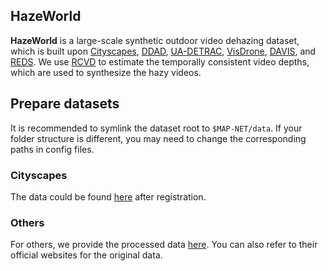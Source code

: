 ## HazeWorld

**HazeWorld** is a large-scale synthetic outdoor video dehazing dataset, 
which is built upon [Cityscapes](https://www.cityscapes-dataset.com/),
[DDAD](https://github.com/TRI-ML/DDAD),
[UA-DETRAC](https://detrac-db.rit.albany.edu/),
[VisDrone](https://github.com/VisDrone/VisDrone-Dataset),
[DAVIS](https://davischallenge.org/),
and [REDS](https://seungjunnah.github.io/Datasets/reds.html).
We use [RCVD](https://robust-cvd.github.io/) to estimate the temporally consistent video depths, which are used to synthesize the hazy videos.

## Prepare datasets

It is recommended to symlink the dataset root to `$MAP-NET/data`.
If your folder structure is different, you may need to change the corresponding paths in config files.



### Cityscapes

The data could be found [here](https://www.cityscapes-dataset.com/downloads/) after registration.

### Others

For others, we provide the processed data [here]().
You can also refer to their official websites for the original data.